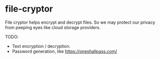 # file-cryptor
File cryptor helps encrypt and decrypt files. So we may protect our privacy from peeping eyes like cloud storage providers.

TODO:

- Text encryption / decryption.
- Password generation, like https://oneshallpass.com/